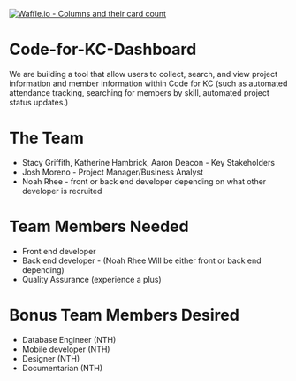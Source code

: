 [![Waffle.io - Columns and their card count](https://badge.waffle.io/codeforkansascity/Code-for-KC-Dashboard.svg?columns=all)](http://waffle.io/codeforkansascity/Code-for-KC-Dashboard)

# Code-for-KC-Dashboard
We are building a tool that allow users to collect, search, and view project information and member information within Code for KC (such as automated attendance tracking, searching for members by skill, automated project status updates.)

# The Team
* Stacy Griffith, Katherine Hambrick, Aaron Deacon - Key Stakeholders
* Josh Moreno - Project Manager/Business Analyst
* Noah Rhee - front or back end developer depending on what other developer is recruited

# Team Members Needed
* Front end developer
* Back end developer - (Noah Rhee Will be either front or back end depending)
* Quality Assurance (experience a plus)

# Bonus Team Members Desired
* Database Engineer (NTH)
* Mobile developer (NTH)
* Designer (NTH)
* Documentarian (NTH)
